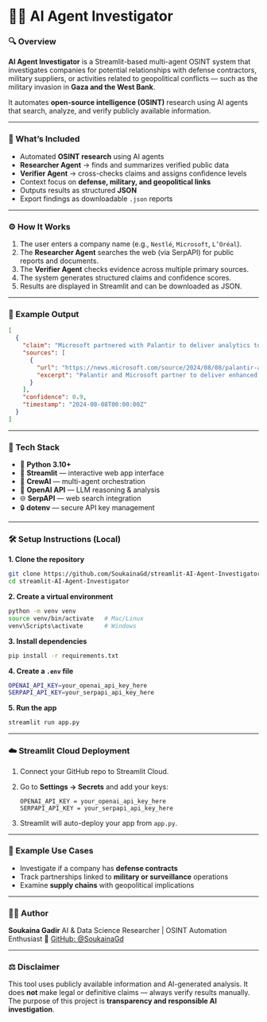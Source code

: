 # 🕵️‍♀️ AI Agent Investigator

### 🔍 Overview

**AI Agent Investigator** is a Streamlit-based multi-agent OSINT system that investigates companies for potential relationships with defense contractors, military suppliers, or activities related to geopolitical conflicts — such as the military invasion in **Gaza and the West Bank**.

It automates **open-source intelligence (OSINT)** research using AI agents that search, analyze, and verify publicly available information.

---

### 🧩 What’s Included

* Automated **OSINT research** using AI agents
* **Researcher Agent** → finds and summarizes verified public data
* **Verifier Agent** → cross-checks claims and assigns confidence levels
* Context focus on **defense, military, and geopolitical links**
* Outputs results as structured **JSON**
* Export findings as downloadable `.json` reports

---

### ⚙️ How It Works

1. The user enters a company name (e.g., `Nestlé`, `Microsoft`, `L’Oréal`).
2. The **Researcher Agent** searches the web (via SerpAPI) for public reports and documents.
3. The **Verifier Agent** checks evidence across multiple primary sources.
4. The system generates structured claims and confidence scores.
5. Results are displayed in Streamlit and can be downloaded as JSON.

---

### 🧠 Example Output

```json
[
  {
    "claim": "Microsoft partnered with Palantir to deliver analytics to classified networks for national security operations.",
    "sources": [
      {
        "url": "https://news.microsoft.com/source/2024/08/08/palantir-and-microsoft-partner-to-deliver-enhanced-analytics-and-ai-services/",
        "excerpt": "Palantir and Microsoft partner to deliver enhanced analytics and AI services for critical national security operations."
      }
    ],
    "confidence": 0.9,
    "timestamp": "2024-08-08T00:00:00Z"
  }
]
```

---

### 🧰 Tech Stack

* 🐍 **Python 3.10+**
* 🎨 **Streamlit** — interactive web app interface
* 🧠 **CrewAI** — multi-agent orchestration
* 💬 **OpenAI API** — LLM reasoning & analysis
* 🌐 **SerpAPI** — web search integration
* 🔒 **dotenv** — secure API key management

---

### 🛠 Setup Instructions (Local)

**1. Clone the repository**

```bash
git clone https://github.com/SoukainaGd/streamlit-AI-Agent-Investigator.git
cd streamlit-AI-Agent-Investigator
```

**2. Create a virtual environment**

```bash
python -m venv venv
source venv/bin/activate   # Mac/Linux  
venv\Scripts\activate      # Windows
```

**3. Install dependencies**

```bash
pip install -r requirements.txt
```

**4. Create a `.env` file**

```bash
OPENAI_API_KEY=your_openai_api_key_here  
SERPAPI_API_KEY=your_serpapi_api_key_here
```

**5. Run the app**

```bash
streamlit run app.py
```

---

### ☁️ Streamlit Cloud Deployment

1. Connect your GitHub repo to Streamlit Cloud.
2. Go to **Settings → Secrets** and add your keys:

   ```
   OPENAI_API_KEY = your_openai_api_key_here  
   SERPAPI_API_KEY = your_serpapi_api_key_here
   ```
3. Streamlit will auto-deploy your app from `app.py`.

---

### 🧭 Example Use Cases

* Investigate if a company has **defense contracts**
* Track partnerships linked to **military or surveillance** operations
* Examine **supply chains** with geopolitical implications

---

### 👩‍💻 Author

**Soukaina Gadir**
AI & Data Science Researcher | OSINT Automation Enthusiast
📍 [GitHub: @SoukainaGd](https://github.com/SoukainaGd)

---

### ⚖️ Disclaimer

This tool uses publicly available information and AI-generated analysis.
It does **not** make legal or definitive claims — always verify results manually.
The purpose of this project is **transparency and responsible AI investigation**.


